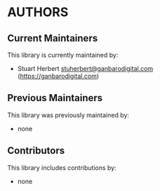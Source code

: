 # AUTHORS

## Current Maintainers

This library is currently maintained by:

* Stuart Herbert <stuherbert@ganbarodigital.com> (https://ganbarodigital.com)

## Previous Maintainers

This library was previously maintained by:

* none

## Contributors

This library includes contributions by:

* none